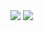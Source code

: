 <img src="https://count.getloli.com/get/@ghuseyinabi?theme=moebooru">
<img src="https://cache.desktopnexus.com/thumbseg/1094/1094646-bigthumbnail.jpg">
